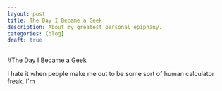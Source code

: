 ```yaml
---
layout: post
title: The Day I Became a Geek
description: About my greatest personal epiphany.
categories: [blog]
draft: true
---
```


#The Day I Became a Geek

I hate it when people make me out to be some sort of human calculator freak. I'm